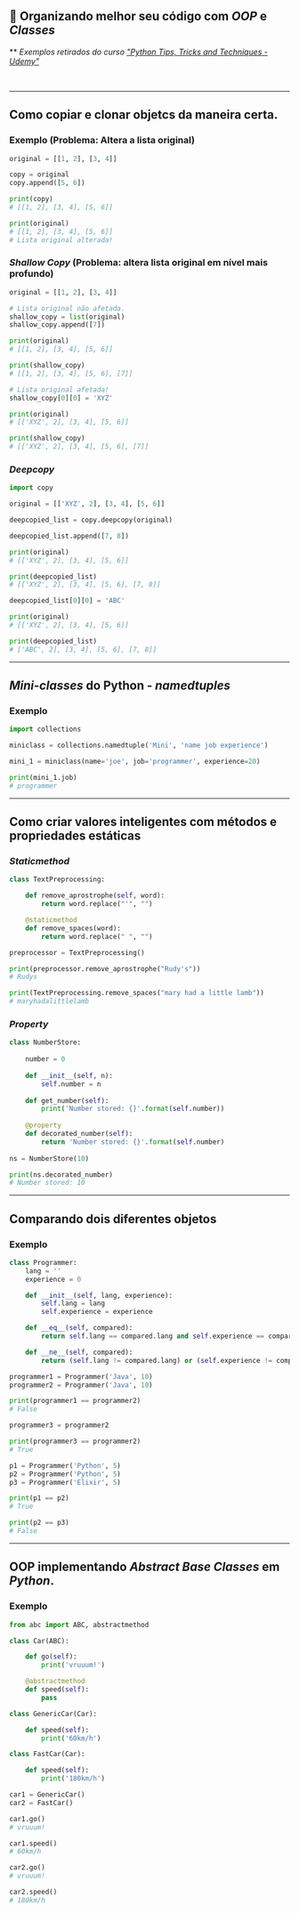 ##  🧱 Organizando melhor seu código com *OOP* e *Classes*

** *Exemplos retirados do curso ["Python Tips, Tricks and Techniques - Udemy"](https://www.udemy.com/course/python-tips-tricks-and-techniques)*

<br>

* * *

## Como copiar e clonar objetcs da maneira certa.

###   Exemplo (Problema: Altera a lista original)

```python
original = [[1, 2], [3, 4]]

copy = original
copy.append([5, 6])

print(copy)
# [[1, 2], [3, 4], [5, 6]]

print(original)
# [[1, 2], [3, 4], [5, 6]]
# Lista original alterada!
```

###  *Shallow Copy* (Problema: altera lista original em nível mais profundo)

```python
original = [[1, 2], [3, 4]]

# Lista original não afetada.
shallow_copy = list(original)
shallow_copy.append([7])

print(original)
# [[1, 2], [3, 4], [5, 6]]

print(shallow_copy)
# [[1, 2], [3, 4], [5, 6], [7]]

# Lista original afetada!
shallow_copy[0][0] = 'XYZ'

print(original)
# [['XYZ', 2], [3, 4], [5, 6]]

print(shallow_copy)
# [['XYZ', 2], [3, 4], [5, 6], [7]]
```

### *Deepcopy*

```python
import copy

original = [['XYZ', 2], [3, 4], [5, 6]]

deepcopied_list = copy.deepcopy(original)

deepcopied_list.append([7, 8])

print(original)
# [['XYZ', 2], [3, 4], [5, 6]]

print(deepcopied_list)
# [['XYZ', 2], [3, 4], [5, 6], [7, 8]]

deepcopied_list[0][0] = 'ABC'

print(original)
# [['XYZ', 2], [3, 4], [5, 6]]

print(deepcopied_list)
# ['ABC', 2], [3, 4], [5, 6], [7, 8]]
```

* * *

## *Mini-classes* do Python - *namedtuples*

### Exemplo

```python
import collections

miniclass = collections.namedtuple('Mini', 'name job experience')

mini_1 = miniclass(name='joe', job='programmer', experience=20)

print(mini_1.job)
# programmer
```

* * *

## Como criar valores inteligentes com métodos e propriedades estáticas

### *Staticmethod*

```python
class TextPreprocessing:

    def remove_aprostrophe(self, word):
        return word.replace("'", "")

    @staticmethod
    def remove_spaces(word):
        return word.replace(" ", "")

preprocessor = TextPreprocessing()

print(preprocessor.remove_aprostrophe("Rudy's"))
# Rudys

print(TextPreprocessing.remove_spaces("mary had a little lamb"))
# maryhadalittlelamb
```

###  *Property*

```python
class NumberStore:
    
    number = 0
    
    def __init__(self, n):
        self.number = n
        
    def get_number(self):
        print('Number stored: {}'.format(self.number))
        
    @property
    def decorated_number(self):
        return 'Number stored: {}'.format(self.number)
        
ns = NumberStore(10)

print(ns.decorated_number)
# Number stored: 10
```

* * *

## Comparando dois diferentes objetos

### Exemplo

```python
class Programmer:
    lang = ''
    experience = 0

    def __init__(self, lang, experience):
        self.lang = lang
        self.experience = experience

    def __eq__(self, compared):
        return self.lang == compared.lang and self.experience == compared.experience

    def __ne__(self, compared):
        return (self.lang != compared.lang) or (self.experience != compared.experience)

programmer1 = Programmer('Java', 10)
programmer2 = Programmer('Java', 10)

print(programmer1 == programmer2)
# False

programmer3 = programmer2

print(programmer3 == programmer2)
# True

p1 = Programmer('Python', 5)
p2 = Programmer('Python', 5)
p3 = Programmer('Elixir', 5)

print(p1 == p2)
# True

print(p2 == p3)
# False
```

* * *

## OOP implementando *Abstract Base Classes* em *Python*.

### Exemplo

```python
from abc import ABC, abstractmethod

class Car(ABC):

    def go(self):
        print('vruuum!')

    @abstractmethod
    def speed(self):
        pass

class GenericCar(Car):

    def speed(self):
        print('60km/h')

class FastCar(Car):

    def speed(self):
        print('180km/h')

car1 = GenericCar()
car2 = FastCar()

car1.go()
# vruuum!

car1.speed()
# 60km/h

car2.go()
# vruuum!

car2.speed()
# 180km/h

```
